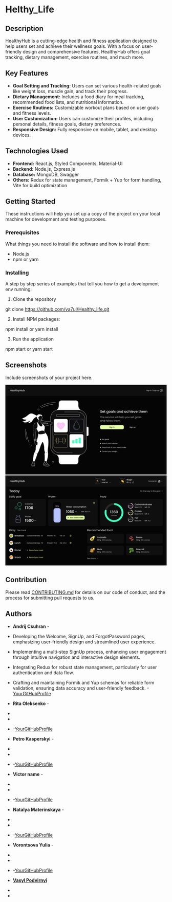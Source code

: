 # Helthy_Life

## Description

<DESCRIPTION>

HealthyHub is a cutting-edge health and fitness application designed to help
users set and achieve their wellness goals. With a focus on user-friendly design
and comprehensive features, HealthyHub offers goal tracking, dietary management,
exercise routines, and much more.

## Key Features

- **Goal Setting and Tracking:** Users can set various health-related goals like
  weight loss, muscle gain, and track their progress.
- **Dietary Management:** Includes a food diary for meal tracking, recommended
  food lists, and nutritional information.
- **Exercise Routines:** Customizable workout plans based on user goals and
  fitness levels.
- **User Customization:** Users can customize their profiles, including personal
  details, fitness goals, dietary preferences.
- **Responsive Design:** Fully responsive on mobile, tablet, and desktop
  devices.

## Technologies Used

- **Frontend:** React.js, Styled Components, Material-UI
- **Backend:** Node.js, Express.js
- **Database:** MongoDB, Swagger
- **Others:** Redux for state management, Formik + Yup for form handling, Vite
  for build optimization

## Getting Started

These instructions will help you set up a copy of the project on your local
machine for development and testing purposes.

### Prerequisites

What things you need to install the software and how to install them:

- Node.js
- npm or yarn

### Installing

A step by step series of examples that tell you how to get a development env
running:

1. Clone the repository

git clone <https://github.com/va7ul/Healthy_life.git>

2. Install NPM packages:

npm install or yarn install

3.  Run the application

npm start or yarn start

## Screenshots

Include screenshots of your project here.

![Welcome Page](/src/assets/images/Welcome-page.png)
![Main Page](/src/assets/images/Main-page.png)

## Contribution

Please read [CONTRIBUTING.md](LINK_TO_YOUR_CONTRIBUTING_GUIDELINES) for details
on our code of conduct, and the process for submitting pull requests to us.

## Authors

- **Andrij Csuhran** -
- Developing the Welcome, SignUp, and ForgotPassword pages, emphasizing
  user-friendly design and streamlined user experience.
- Implementing a multi-step SignUp process, enhancing user engagement through
  intuitive navigation and interactive design elements.
- Integrating Redux for robust state management, particularly for user
  authentication and data flow.
- Crafting and maintaining Formik and Yup schemas for reliable form validation,
  ensuring data accuracy and user-friendly
  feedback. -[YourGitHubProfile](https://github.com/fairycreator)

- **Rita Oleksenko** -
-
-
- -[YourGitHubProfile](https://github.com/1evanter)

- **Petro Kasperskyi** -
-
-
- -[YourGitHubProfile](https://github.com/PetroKasperskyi)

- **Victor name** -
-
-
- -[YourGitHubProfile](https://github.com/M1seryy)

- **Natalya Materinskaya** -
-
-
- -[YourGitHubProfile](https://github.com/NatalyaMaterinskaya)

- **Vorontsova Yulia** -
-
-
- -[YourGitHubProfile](https://github.com/VorontsovaYulia)

- **[Vasyl Podvirnyi](https://github.com/va7ul)**
-
-

<!-- See also the list of [contributors](LINK_TO_CONTRIBUTORS_PAGE) who participated
in this project. -->

##
